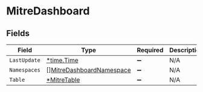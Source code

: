 # MitreDashboard


## Fields

| Field                                                                       | Type                                                                        | Required                                                                    | Description                                                                 |
| --------------------------------------------------------------------------- | --------------------------------------------------------------------------- | --------------------------------------------------------------------------- | --------------------------------------------------------------------------- |
| `LastUpdate`                                                                | [*time.Time](https://pkg.go.dev/time#Time)                                  | :heavy_minus_sign:                                                          | N/A                                                                         |
| `Namespaces`                                                                | [][MitreDashboardNamespace](../../models/shared/mitredashboardnamespace.md) | :heavy_minus_sign:                                                          | N/A                                                                         |
| `Table`                                                                     | [*MitreTable](../../models/shared/mitretable.md)                            | :heavy_minus_sign:                                                          | N/A                                                                         |